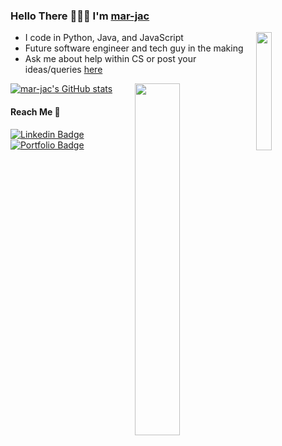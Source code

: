 

<!--
**mar-jac/mar-jac** is a ✨ _special_ ✨ repository because its `README.md` (this file) appears on your GitHub profile.
- 🔭 I’m currently working on ...
- 🌱 I’m currently learning ...
- 👯 I’m looking to collaborate on ...
- 🤔 I’m looking for help with ...
- 💬 Ask me about ...
- 📫 How to reach me: ...
- 😄 Pronouns: ...
- ⚡ Fun fact: ...
-->

### Hello There 🙋🏻‍♂️  I'm [mar-jac](https://porfolio.mar-jac.cf)

<a href="https://github.com/mar-jac?tab=repositories"><img align="right" width=22% src="https://github-readme-stats.vercel.app/api/top-langs/?username=marjac&hide=css,html&title_color=ffffff&text_color=c9cacc&icon_color=2bbc8a&bg_color=1d1f21" /></a>


  * I code in Python, Java, and JavaScript
  * Future software engineer and tech guy in the making
  * Ask me about help within CS or post your ideas/queries [here](https://github.com/mar-jac/mar-jac/issues/new) 
  
[![mar-jac's GitHub stats](https://github-readme-stats.vercel.app/api?username=mar-jac)](https://github.com/anuraghazra/github-readme-stats)
<a target="_blank" href="https://mar-jac.github.io"><img align="right" width=38% src="https://github-readme-stats.vercel.app/api?username=mar-jac&show_icons=true&title_color=ffffff&text_color=c9cacc&icon_color=2bbc8a&bg_color=1d1f21"></a>

#### Reach Me 📠
[![Linkedin Badge](https://img.shields.io/badge/-mar-jac-blue?style=flat-square&logo=Linkedin&logoColor=white&link=https://www.linkedin.com/in/mar-jac//)](https://www.linkedin.com/in/mar-jac/) 
[![Portfolio Badge](https://img.shields.io/badge/-mar-jac-24292e?style=flat-square&logo=Github&logoColor=white&link=https://mar-jac.github.io//)](https://mar-jac.github.io/) 
